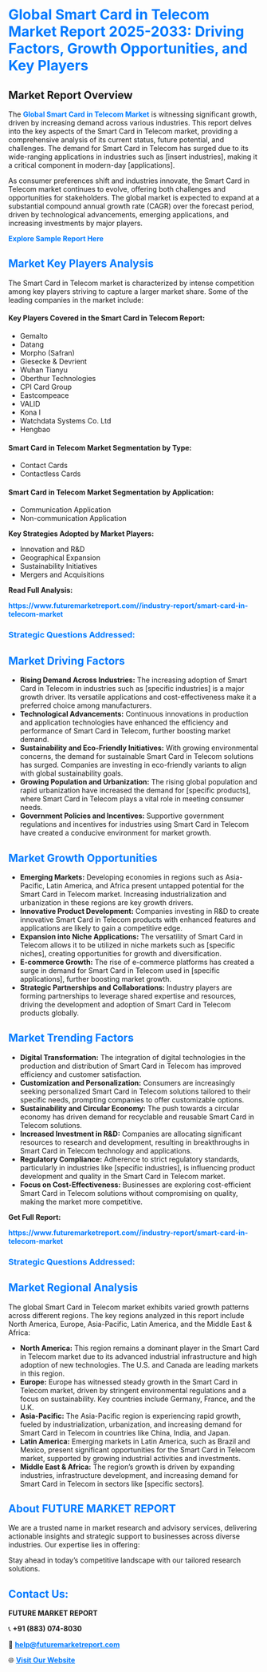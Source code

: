 <h1 style="color: #007BFF;">Global Smart Card in Telecom Market Report 2025-2033: Driving Factors, Growth Opportunities, and Key Players</h1>

<section id="overview">
<h2>Market Report Overview</h2>
<p>The <a href="https://www.futuremarketreport.com//industry-report/smart-card-in-telecom-market" style="color: #007BFF; text-decoration: none;"><strong>Global Smart Card in Telecom Market</strong></a> is witnessing significant growth, driven by increasing demand across various industries. This report delves into the key aspects of the Smart Card in Telecom market, providing a comprehensive analysis of its current status, future potential, and challenges. The demand for Smart Card in Telecom has surged due to its wide-ranging applications in industries such as [insert industries], making it a critical component in modern-day [applications].</p>
<p>As consumer preferences shift and industries innovate, the Smart Card in Telecom market continues to evolve, offering both challenges and opportunities for stakeholders. The global market is expected to expand at a substantial compound annual growth rate (CAGR) over the forecast period, driven by technological advancements, emerging applications, and increasing investments by major players.</p>
</section>

<section id="overview">
<p><a href="https://www.futuremarketreport.com//request-sample/reportId=75660" style="color: #007BFF; text-decoration: none;"><strong>Explore Sample Report Here</strong></a></p>
</section>

<section id="key-players">
<h2 style="color: #007BFF;">Market Key Players Analysis</h2>
<p>The Smart Card in Telecom market is characterized by intense competition among key players striving to capture a larger market share. Some of the leading companies in the market include:</p>
<h4>Key Players Covered in the Smart Card in Telecom Report:</h4>
<ul><li>Gemalto</li><li>Datang</li><li>Morpho (Safran)</li><li>Giesecke &amp; Devrient</li><li>Wuhan Tianyu</li><li>Oberthur Technologies</li><li>CPI Card Group</li><li>Eastcompeace</li><li>VALID</li><li>Kona I</li><li>Watchdata Systems Co. Ltd</li><li>Hengbao</li></ul>
<h4>Smart Card in Telecom Market Segmentation by Type:</h4>
<ul><li>Contact Cards</li><li>Contactless Cards</li></ul>

<h4>Smart Card in Telecom Market Segmentation by Application:</h4>
<ul><li>Communication Application</li><li>Non-communication Application</li></ul>
<p><strong>Key Strategies Adopted by Market Players:</strong></p>
<ul>
<li>Innovation and R&D</li>
<li>Geographical Expansion</li>
<li>Sustainability Initiatives</li>
<li>Mergers and Acquisitions</li>
</ul>
</section>

<section>
<p><strong>Read Full Analysis: </strong></p><a href="https://www.futuremarketreport.com//industry-report/smart-card-in-telecom-market" style="color: #007BFF; text-decoration: none;"><strong>https://www.futuremarketreport.com//industry-report/smart-card-in-telecom-market</strong></a>
<h3 style="color: #007BFF;">Strategic Questions Addressed:</h3>
</section>

<section id="driving-factors">
<h2 style="color: #007BFF;">Market Driving Factors</h2>
<ul>
<li><strong>Rising Demand Across Industries:</strong> The increasing adoption of Smart Card in Telecom in industries such as [specific industries] is a major growth driver. Its versatile applications and cost-effectiveness make it a preferred choice among manufacturers.</li>
<li><strong>Technological Advancements:</strong> Continuous innovations in production and application technologies have enhanced the efficiency and performance of Smart Card in Telecom, further boosting market demand.</li>
<li><strong>Sustainability and Eco-Friendly Initiatives:</strong> With growing environmental concerns, the demand for sustainable Smart Card in Telecom solutions has surged. Companies are investing in eco-friendly variants to align with global sustainability goals.</li>
<li><strong>Growing Population and Urbanization:</strong> The rising global population and rapid urbanization have increased the demand for [specific products], where Smart Card in Telecom plays a vital role in meeting consumer needs.</li>
<li><strong>Government Policies and Incentives:</strong> Supportive government regulations and incentives for industries using Smart Card in Telecom have created a conducive environment for market growth.</li>
</ul>
</section>

<section id="growth-opportunities">
<h2 style="color: #007BFF;">Market Growth Opportunities</h2>
<ul>
<li><strong>Emerging Markets:</strong> Developing economies in regions such as Asia-Pacific, Latin America, and Africa present untapped potential for the Smart Card in Telecom market. Increasing industrialization and urbanization in these regions are key growth drivers.</li>
<li><strong>Innovative Product Development:</strong> Companies investing in R&D to create innovative Smart Card in Telecom products with enhanced features and applications are likely to gain a competitive edge.</li>
<li><strong>Expansion into Niche Applications:</strong> The versatility of Smart Card in Telecom allows it to be utilized in niche markets such as [specific niches], creating opportunities for growth and diversification.</li>
<li><strong>E-commerce Growth:</strong> The rise of e-commerce platforms has created a surge in demand for Smart Card in Telecom used in [specific applications], further boosting market growth.</li>
<li><strong>Strategic Partnerships and Collaborations:</strong> Industry players are forming partnerships to leverage shared expertise and resources, driving the development and adoption of Smart Card in Telecom products globally.</li>
</ul>
</section>

<section id="trending-factors">
<h2 style="color: #007BFF;">Market Trending Factors</h2>
<ul>
<li><strong>Digital Transformation:</strong> The integration of digital technologies in the production and distribution of Smart Card in Telecom has improved efficiency and customer satisfaction.</li>
<li><strong>Customization and Personalization:</strong> Consumers are increasingly seeking personalized Smart Card in Telecom solutions tailored to their specific needs, prompting companies to offer customizable options.</li>
<li><strong>Sustainability and Circular Economy:</strong> The push towards a circular economy has driven demand for recyclable and reusable Smart Card in Telecom solutions.</li>
<li><strong>Increased Investment in R&D:</strong> Companies are allocating significant resources to research and development, resulting in breakthroughs in Smart Card in Telecom technology and applications.</li>
<li><strong>Regulatory Compliance:</strong> Adherence to strict regulatory standards, particularly in industries like [specific industries], is influencing product development and quality in the Smart Card in Telecom market.</li>
<li><strong>Focus on Cost-Effectiveness:</strong> Businesses are exploring cost-efficient Smart Card in Telecom solutions without compromising on quality, making the market more competitive.</li>
</ul>
</section>

<section>
<p><strong>Get Full Report: </strong></p><a href="https://www.futuremarketreport.com//industry-report/smart-card-in-telecom-market" style="color: #007BFF; text-decoration: none;"><strong>https://www.futuremarketreport.com//industry-report/smart-card-in-telecom-market</strong></a>
<h3 style="color: #007BFF;">Strategic Questions Addressed:</h3>
</section>


<section id="regional-analysis">
<h2 style="color: #007BFF;">Market Regional Analysis</h2>
<p>The global Smart Card in Telecom market exhibits varied growth patterns across different regions. The key regions analyzed in this report include North America, Europe, Asia-Pacific, Latin America, and the Middle East & Africa:</p>
<ul>
<li><strong>North America:</strong> This region remains a dominant player in the Smart Card in Telecom market due to its advanced industrial infrastructure and high adoption of new technologies. The U.S. and Canada are leading markets in this region.</li>
<li><strong>Europe:</strong> Europe has witnessed steady growth in the Smart Card in Telecom market, driven by stringent environmental regulations and a focus on sustainability. Key countries include Germany, France, and the U.K.</li>
<li><strong>Asia-Pacific:</strong> The Asia-Pacific region is experiencing rapid growth, fueled by industrialization, urbanization, and increasing demand for Smart Card in Telecom in countries like China, India, and Japan.</li>
<li><strong>Latin America:</strong> Emerging markets in Latin America, such as Brazil and Mexico, present significant opportunities for the Smart Card in Telecom market, supported by growing industrial activities and investments.</li>
<li><strong>Middle East & Africa:</strong> The region’s growth is driven by expanding industries, infrastructure development, and increasing demand for Smart Card in Telecom in sectors like [specific sectors].</li>
</ul>
</section>

<footer>
<h2 style="color: #007BFF;">About FUTURE MARKET REPORT</h2>
<p>We are a trusted name in market research and advisory services, delivering actionable insights and strategic support to businesses across diverse industries. Our expertise lies in offering:</p>

<p>Stay ahead in today’s competitive landscape with our tailored research solutions.</p>

<h2 style="color: #007BFF;">Contact Us:</h2>
<p><strong>FUTURE MARKET REPORT</strong></p>
<p>📞 <strong>+91 (883) 074-8030</strong></p>
<p>📧 <strong><a href="mailto:help@futuremarketreport.com" style="color: #007BFF;">help@futuremarketreport.com</a></strong></p>
<p>🌐 <strong><a href="https://www.futuremarketreport.com/" style="color: #007BFF;">Visit Our Website</a></strong></p>
</footer>